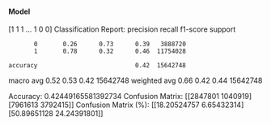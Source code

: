 #### Model
[1 1 1 ... 1 0 0]
Classification Report:
              precision    recall  f1-score   support

           0       0.26      0.73      0.39   3888720
           1       0.78      0.32      0.46  11754028

    accuracy                           0.42  15642748
   macro avg       0.52      0.53      0.42  15642748
weighted avg       0.66      0.42      0.44  15642748

Accuracy: 0.42449165581392734
Confusion Matrix:
[[2847801 1040919]
 [7961613 3792415]]
Confusion Matrix (%):
[[18.20524757  6.65432314]
 [50.89651128 24.24391801]]
